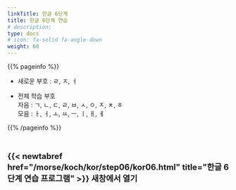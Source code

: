 ```yaml
---
linkTitle: 한글 6단계
title: 한글 6단계 연습
# description: 
type: docs
# icon: fa-solid fa-angle-down
weight: 60
---
```


{{% pageinfo %}}

* 새로운 부호 : ㄹ, ㅈ, ㅓ

* 전체 학습 부호<br>
자음 : ㄱ, ㄴ, ㄷ, ㄹ, ㅂ, ㅅ, ㅇ, ㅈ, ㅊ, ㅎ<br>
모음 : ㅏ, ㅓ, ㅗ, ㅛ, ㅡ, ㅣ, ㅐ, ㅔ<br>

{{% /pageinfo %}}

<br>

<b><span style="font-size:130%">{{< newtabref href="/morse/koch/kor/step06/kor06.html" title="한글 6단계 연습 프로그램" >}} 새창에서 열기</span></b>




